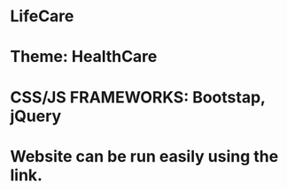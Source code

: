 # LifeCare
# Theme: HealthCare
# CSS/JS FRAMEWORKS: Bootstap, jQuery
# Website can be run easily using the link.
